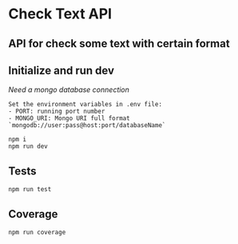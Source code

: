 # Check Text API

## API for check some text with certain format

## Initialize and run dev

_Need a mongo database connection_

```
Set the environment variables in .env file:
- PORT: running port number
- MONGO_URI: Mongo URI full format `mongodb://user:pass@host:port/databaseName`
```

```
npm i
npm run dev
```

## Tests

```
npm run test
```

## Coverage

```
npm run coverage
```
